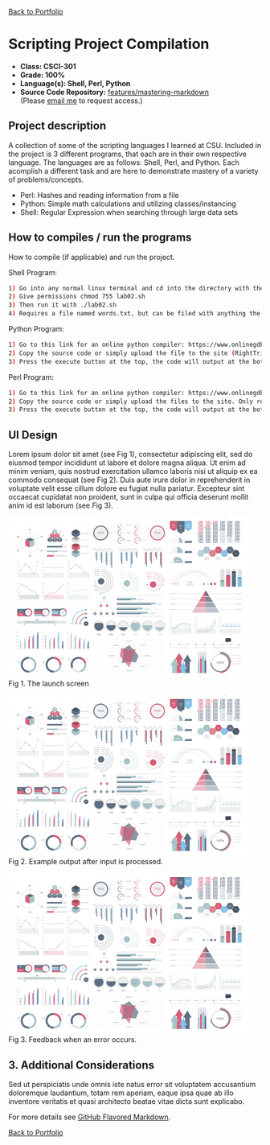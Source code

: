 [Back to Portfolio](./)

Scripting Project Compilation
===============

-   **Class: CSCI-301** 
-   **Grade: 100%**
-   **Language(s): Shell, Perl, Python**
-   **Source Code Repository:** [features/mastering-markdown](https://github.com/Joshtomith/Scripting-Project-Portfolio)  
    (Please [email me](mailto:JTSmith3@csustudent.net?subject=GitHub%20Access) to request access.)

## Project description

A collection of some of the scripting languages I learned at CSU. Included in the project is 3 different programs, that each are in their own respective language. The languages are as follows: Shell, Perl, and Python. Each acomplish a different task and are here to demonstrate mastery of a variety of problems/concepts. 
* Perl: Hashes and reading information from a file
* Python: Simple math calculations and utilizing classes/instancing
* Shell: Regular Expression when searching through large data sets

## How to compiles / run the programs

How to compile (if applicable) and run the project.

Shell Program:
```bash
1) Go into any normal linux terminal and cd into the directory with the file
2) Give permissions chmod 755 lab02.sh
3) Then run it with ./lab02.sh
4) Requires a file named words.txt, but can be filed with anything the user wants in terms of content (1 word per line).
```
Python Program:
```bash
1) Go to this link for an online python compiler: https://www.onlinegdb.com/online_python_compiler
2) Copy the source code or simply upload the file to the site (RightTriangle.py is main)
3) Press the execute button at the top, the code will output at the bottom in the terminal
```
Perl Program:
```bash
1) Go to this link for an online python compiler: https://www.onlinegdb.com/online_perl_compiler#
2) Copy the source code or simply upload the files to the site. Only requires lab04.pl and scores.txt to function. (lab04.pl is main)
3) Press the execute button at the top, the code will output at the bottom in the terminal
```

## UI Design

Lorem ipsum dolor sit amet (see Fig 1), consectetur adipiscing elit, sed do eiusmod tempor incididunt ut labore et dolore magna aliqua. Ut enim ad minim veniam, quis nostrud exercitation ullamco laboris nisi ut aliquip ex ea commodo consequat (see Fig 2). Duis aute irure dolor in reprehenderit in voluptate velit esse cillum dolore eu fugiat nulla pariatur. Excepteur sint occaecat cupidatat non proident, sunt in culpa qui officia deserunt mollit anim id est laborum (see Fig 3).

![screenshot](images/dummy_thumbnail.jpg)
Fig 1. The launch screen

![screenshot](images/dummy_thumbnail.jpg)
Fig 2. Example output after input is processed.

![screenshot](images/dummy_thumbnail.jpg)
Fig 3. Feedback when an error occurs.

## 3. Additional Considerations

Sed ut perspiciatis unde omnis iste natus error sit voluptatem accusantium doloremque laudantium, totam rem aperiam, eaque ipsa quae ab illo inventore veritatis et quasi architecto beatae vitae dicta sunt explicabo. 

For more details see [GitHub Flavored Markdown](https://guides.github.com/features/mastering-markdown/).

[Back to Portfolio](./)
